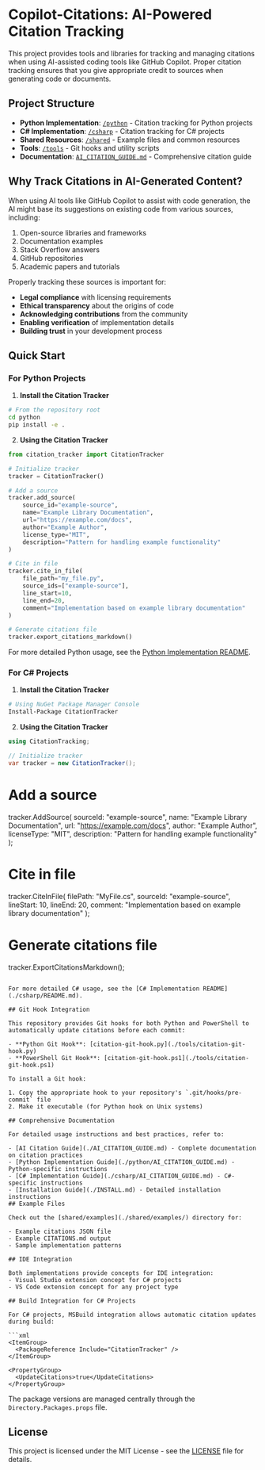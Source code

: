 # Copilot-Citations: AI-Powered Citation Tracking

This project provides tools and libraries for tracking and managing citations when using AI-assisted coding tools like GitHub Copilot. Proper citation tracking ensures that you give appropriate credit to sources when generating code or documents.

## Project Structure

- **Python Implementation**: [`/python`](./python/) - Citation tracking for Python projects
- **C# Implementation**: [`/csharp`](./csharp/) - Citation tracking for C# projects
- **Shared Resources**: [`/shared`](./shared/) - Example files and common resources
- **Tools**: [`/tools`](./tools/) - Git hooks and utility scripts
- **Documentation**: [`AI_CITATION_GUIDE.md`](./AI_CITATION_GUIDE.md) - Comprehensive citation guide

## Why Track Citations in AI-Generated Content?

When using AI tools like GitHub Copilot to assist with code generation, the AI might base its suggestions on existing code from various sources, including:

1. Open-source libraries and frameworks
2. Documentation examples
3. Stack Overflow answers
4. GitHub repositories
5. Academic papers and tutorials

Properly tracking these sources is important for:

- **Legal compliance** with licensing requirements
- **Ethical transparency** about the origins of code
- **Acknowledging contributions** from the community
- **Enabling verification** of implementation details
- **Building trust** in your development process

## Quick Start

### For Python Projects

1. **Install the Citation Tracker**

```bash
# From the repository root
cd python
pip install -e .
```

2. **Using the Citation Tracker**

```python
from citation_tracker import CitationTracker

# Initialize tracker
tracker = CitationTracker()

# Add a source
tracker.add_source(
    source_id="example-source",
    name="Example Library Documentation",
    url="https://example.com/docs",
    author="Example Author",
    license_type="MIT",
    description="Pattern for handling example functionality"
)

# Cite in file
tracker.cite_in_file(
    file_path="my_file.py",
    source_ids=["example-source"],
    line_start=10,
    line_end=20,
    comment="Implementation based on example library documentation"
)

# Generate citations file
tracker.export_citations_markdown()
```

For more detailed Python usage, see the [Python Implementation README](./python/README.md).

### For C# Projects

1. **Install the Citation Tracker**

```bash
# Using NuGet Package Manager Console
Install-Package CitationTracker
```

2. **Using the Citation Tracker**

```csharp
using CitationTracking;

// Initialize tracker
var tracker = new CitationTracker();
```

# Add a source
tracker.AddSource(
    sourceId: "example-source",
    name: "Example Library Documentation",
    url: "https://example.com/docs",
    author: "Example Author",
    licenseType: "MIT",
    description: "Pattern for handling example functionality"
);

# Cite in file
tracker.CiteInFile(
    filePath: "MyFile.cs",
    sourceId: "example-source",
    lineStart: 10,
    lineEnd: 20,
    comment: "Implementation based on example library documentation"
);

# Generate citations file
tracker.ExportCitationsMarkdown();
```

For more detailed C# usage, see the [C# Implementation README](./csharp/README.md).

## Git Hook Integration

This repository provides Git hooks for both Python and PowerShell to automatically update citations before each commit:

- **Python Git Hook**: [citation-git-hook.py](./tools/citation-git-hook.py)
- **PowerShell Git Hook**: [citation-git-hook.ps1](./tools/citation-git-hook.ps1)

To install a Git hook:

1. Copy the appropriate hook to your repository's `.git/hooks/pre-commit` file
2. Make it executable (for Python hook on Unix systems)

## Comprehensive Documentation

For detailed usage instructions and best practices, refer to:

- [AI Citation Guide](./AI_CITATION_GUIDE.md) - Complete documentation on citation practices
- [Python Implementation Guide](./python/AI_CITATION_GUIDE.md) - Python-specific instructions
- [C# Implementation Guide](./csharp/AI_CITATION_GUIDE.md) - C#-specific instructions
- [Installation Guide](./INSTALL.md) - Detailed installation instructions
## Example Files

Check out the [shared/examples](./shared/examples/) directory for:

- Example citations JSON file
- Example CITATIONS.md output
- Sample implementation patterns

## IDE Integration

Both implementations provide concepts for IDE integration:
- Visual Studio extension concept for C# projects
- VS Code extension concept for any project type

## Build Integration for C# Projects

For C# projects, MSBuild integration allows automatic citation updates during build:

```xml
<ItemGroup>
  <PackageReference Include="CitationTracker" />
</ItemGroup>

<PropertyGroup>
  <UpdateCitations>true</UpdateCitations>
</PropertyGroup>
```

The package versions are managed centrally through the `Directory.Packages.props` file.

## License

This project is licensed under the MIT License - see the [LICENSE](./LICENSE) file for details.
